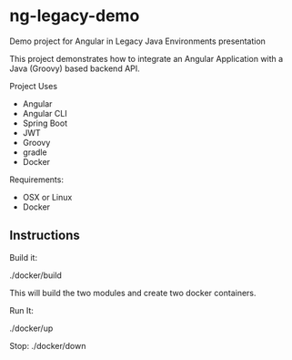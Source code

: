 # ng-legacy-demo
Demo project for Angular in Legacy Java Environments presentation

This project demonstrates how to integrate an Angular Application with a Java (Groovy) based backend API.

Project Uses
- Angular 
- Angular CLI
- Spring Boot
- JWT
- Groovy     
- gradle
- Docker

Requirements:
- OSX or Linux
- Docker 

Instructions
-----------------------------------------------------------

Build it:

./docker/build

This will build the two modules and create two docker containers.

Run It:

./docker/up

Stop:
./docker/down


